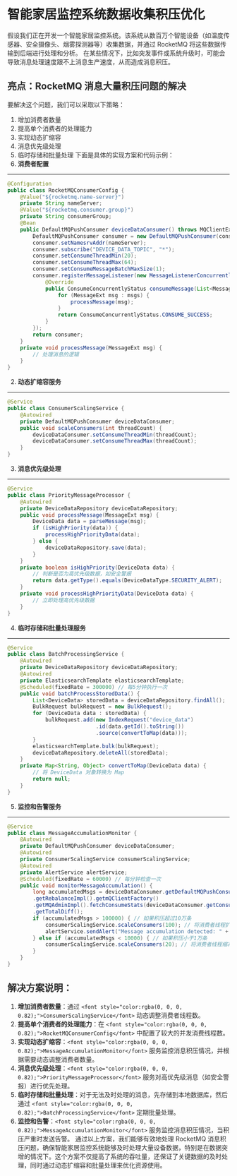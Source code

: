 # 智能家居监控系统数据收集积压优化
<font style="color:rgba(0, 0, 0, 0.82);">假设我们正在开发一个智能家居监控系统。该系统从数百万个智能设备（如温度传感器、安全摄像头、烟雾探测器等）收集数据，并通过 RocketMQ 将这些数据传输到后端进行处理和分析。</font>
<font style="color:rgba(0, 0, 0, 0.82);">在某些情况下，比如突发事件或系统升级时，可能会导致消息处理速度跟不上消息生产速度，从而造成消息积压。</font>
## <font style="color:rgba(0, 0, 0, 0.82);">亮点：RocketMQ 消息大量积压问题的解决</font>
<font style="color:rgba(0, 0, 0, 0.82);">要解决这个问题，我们可以采取以下策略：</font>
1. <font style="color:rgba(0, 0, 0, 0.82);">增加消费者数量</font>
2. <font style="color:rgba(0, 0, 0, 0.82);">提高单个消费者的处理能力</font>
3. <font style="color:rgba(0, 0, 0, 0.82);">实现动态扩缩容</font>
4. <font style="color:rgba(0, 0, 0, 0.82);">消息优先级处理</font>
5. <font style="color:rgba(0, 0, 0, 0.82);">临时存储和批量处理</font>
<font style="color:rgba(0, 0, 0, 0.82);">下面是具体的实现方案和代码示例：</font>
1. **<font style="color:rgba(0, 0, 0, 0.82);">消费者配置</font>**
---
```java
@Configuration  
public class RocketMQConsumerConfig {  
    @Value("${rocketmq.name-server}")  
    private String nameServer;  
    @Value("${rocketmq.consumer.group}")  
    private String consumerGroup;  
    @Bean  
    public DefaultMQPushConsumer deviceDataConsumer() throws MQClientException {  
        DefaultMQPushConsumer consumer = new DefaultMQPushConsumer(consumerGroup);  
        consumer.setNamesrvAddr(nameServer);  
        consumer.subscribe("DEVICE_DATA_TOPIC", "*");  
        consumer.setConsumeThreadMin(20);  
        consumer.setConsumeThreadMax(64);  
        consumer.setConsumeMessageBatchMaxSize(1);  
        consumer.registerMessageListener(new MessageListenerConcurrently() {  
            @Override  
            public ConsumeConcurrentlyStatus consumeMessage(List<MessageExt> msgs, ConsumeConcurrentlyContext context) {  
                for (MessageExt msg : msgs) {  
                    processMessage(msg);  
                }  
                return ConsumeConcurrentlyStatus.CONSUME_SUCCESS;  
            }  
        });  
        return consumer;  
    }  
    private void processMessage(MessageExt msg) {  
        // 处理消息的逻辑  
    }  
}
```
2. **<font style="color:rgba(0, 0, 0, 0.82);">动态扩缩容服务</font>**
---
```java
@Service  
public class ConsumerScalingService {  
    @Autowired  
    private DefaultMQPushConsumer deviceDataConsumer;  
    public void scaleConsumers(int threadCount) {  
        deviceDataConsumer.setConsumeThreadMin(threadCount);  
        deviceDataConsumer.setConsumeThreadMax(threadCount);  
    }  
}
```
3. **<font style="color:rgba(0, 0, 0, 0.82);">消息优先级处理</font>**
---
```java
@Service  
public class PriorityMessageProcessor {  
    @Autowired  
    private DeviceDataRepository deviceDataRepository;  
    public void processMessage(MessageExt msg) {  
        DeviceData data = parseMessage(msg);  
        if (isHighPriority(data)) {  
            processHighPriorityData(data);  
        } else {  
            deviceDataRepository.save(data);  
        }  
    }  
    private boolean isHighPriority(DeviceData data) {  
        // 判断是否为高优先级数据，如安全警报  
        return data.getType().equals(DeviceDataType.SECURITY_ALERT);  
    }  
    private void processHighPriorityData(DeviceData data) {  
        // 立即处理高优先级数据  
    }  
}
```
4. **<font style="color:rgba(0, 0, 0, 0.82);">临时存储和批量处理服务</font>**
---
```java
@Service  
public class BatchProcessingService {  
    @Autowired  
    private DeviceDataRepository deviceDataRepository;  
    @Autowired  
    private ElasticsearchTemplate elasticsearchTemplate;  
    @Scheduled(fixedRate = 300000) // 每5分钟执行一次  
    public void batchProcessStoredData() {  
        List<DeviceData> storedData = deviceDataRepository.findAll();  
        BulkRequest bulkRequest = new BulkRequest();  
        for (DeviceData data : storedData) {  
            bulkRequest.add(new IndexRequest("device_data")  
                            .id(data.getId().toString())  
                            .source(convertToMap(data)));  
        }  
        elasticsearchTemplate.bulk(bulkRequest);  
        deviceDataRepository.deleteAll(storedData);  
    }  
    private Map<String, Object> convertToMap(DeviceData data) {  
        // 将 DeviceData 对象转换为 Map  
        return null;  
    }  
}
```
5. **<font style="color:rgba(0, 0, 0, 0.82);">监控和告警服务</font>**
---
```java
@Service  
public class MessageAccumulationMonitor {  
    @Autowired  
    private DefaultMQPushConsumer deviceDataConsumer;  
    @Autowired  
    private ConsumerScalingService consumerScalingService;  
    @Autowired  
    private AlertService alertService;  
    @Scheduled(fixedRate = 60000) // 每分钟检查一次  
    public void monitorMessageAccumulation() {  
        long accumulatedMsgs = deviceDataConsumer.getDefaultMQPushConsumerImpl()  
        .getRebalanceImpl().getmQClientFactory()  
        .getMQAdminImpl().fetchConsumeStats(deviceDataConsumer.getConsumerGroup())  
        .getTotalDiff();  
        if (accumulatedMsgs > 100000) { // 如果积压超过10万条  
            consumerScalingService.scaleConsumers(100); // 将消费者线程扩展到100  
            alertService.sendAlert("Message accumulation detected: " + accumulatedMsgs);  
        } else if (accumulatedMsgs < 10000) { // 如果积压小于1万条  
            consumerScalingService.scaleConsumers(20); // 将消费者线程缩减到20  
        }  
    }  
}
```
## <font style="color:rgba(0, 0, 0, 0.82);">解决方案说明：</font>
1. **<font style="color:rgba(0, 0, 0, 0.82);">增加消费者数量</font>**<font style="color:rgba(0, 0, 0, 0.82);">：通过</font><font style="color:rgba(0, 0, 0, 0.82);"> </font>`<font style="color:rgba(0, 0, 0, 0.82);">ConsumerScalingService</font>`<font style="color:rgba(0, 0, 0, 0.82);"> </font><font style="color:rgba(0, 0, 0, 0.82);">动态调整消费者线程数。</font>
2. **<font style="color:rgba(0, 0, 0, 0.82);">提高单个消费者的处理能力</font>**<font style="color:rgba(0, 0, 0, 0.82);">：在</font><font style="color:rgba(0, 0, 0, 0.82);"> </font>`<font style="color:rgba(0, 0, 0, 0.82);">RocketMQConsumerConfig</font>`<font style="color:rgba(0, 0, 0, 0.82);"> </font><font style="color:rgba(0, 0, 0, 0.82);">中配置了较大的并发消费线程数。</font>
3. **<font style="color:rgba(0, 0, 0, 0.82);">实现动态扩缩容</font>**<font style="color:rgba(0, 0, 0, 0.82);">：</font>`<font style="color:rgba(0, 0, 0, 0.82);">MessageAccumulationMonitor</font>`<font style="color:rgba(0, 0, 0, 0.82);"> </font><font style="color:rgba(0, 0, 0, 0.82);">服务监控消息积压情况，并根据需要动态调整消费者数量。</font>
4. **<font style="color:rgba(0, 0, 0, 0.82);">消息优先级处理</font>**<font style="color:rgba(0, 0, 0, 0.82);">：</font>`<font style="color:rgba(0, 0, 0, 0.82);">PriorityMessageProcessor</font>`<font style="color:rgba(0, 0, 0, 0.82);"> </font><font style="color:rgba(0, 0, 0, 0.82);">服务对高优先级消息（如安全警报）进行优先处理。</font>
5. **<font style="color:rgba(0, 0, 0, 0.82);">临时存储和批量处理</font>**<font style="color:rgba(0, 0, 0, 0.82);">：对于无法及时处理的消息，先存储到本地数据库，然后通过</font><font style="color:rgba(0, 0, 0, 0.82);"> </font>`<font style="color:rgba(0, 0, 0, 0.82);">BatchProcessingService</font>`<font style="color:rgba(0, 0, 0, 0.82);"> </font><font style="color:rgba(0, 0, 0, 0.82);">定期批量处理。</font>
6. **<font style="color:rgba(0, 0, 0, 0.82);">监控和告警</font>**<font style="color:rgba(0, 0, 0, 0.82);">：</font>`<font style="color:rgba(0, 0, 0, 0.82);">MessageAccumulationMonitor</font>`<font style="color:rgba(0, 0, 0, 0.82);"> </font><font style="color:rgba(0, 0, 0, 0.82);">服务监控消息积压情况，当积压严重时发送告警。</font>
<font style="color:rgba(0, 0, 0, 0.82);">通过以上方案，我们能够有效地处理 RocketMQ 消息积压问题，确保智能家居监控系统能够及时处理大量设备数据，特别是在数据突增的情况下。这个方案不仅提高了系统的吞吐量，还保证了关键数据的及时处理，同时通过动态扩缩容和批量处理来优化资源使用。</font>
